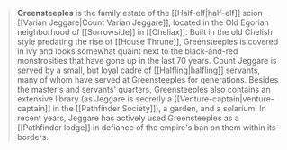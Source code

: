 > **Greensteeples** is the family estate of the [[Half-elf|half-elf]] scion [[Varian Jeggare|Count Varian Jeggare]], located in the Old Egorian neighborhood of [[Sorrowside]] in [[Cheliax]].
> Built in the old Chelish style predating the rise of [[House Thrune]], Greensteeples is covered in ivy and looks somewhat quaint next to the black-and-red monstrosities that have gone up in the last 70 years. Count Jeggare is served by a small, but loyal cadre of [[Halfling|halfling]] servants, many of whom have served at Greensteeples for generations. Besides the master's and servants' quarters, Greensteeples also contains an extensive library (as Jeggare is secretly a [[Venture-captain|venture-captain]] in the [[Pathfinder Society]]), a garden, and a solarium.
> In recent years, Jeggare has actively used Greensteeples as a [[Pathfinder lodge]] in defiance of the empire's ban on them within its borders.








